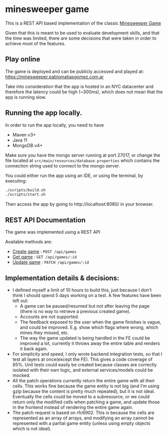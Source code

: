 # minesweeper game

This is a REST API based implementation of the classic [Minesweeper Game](https://en.wikipedia.org/wiki/Minesweeper_(video_game))

Given that this is meant to be used to evaluate development skills, and that the time was limited, there are some decisions that were taken in order to achieve most of the features.

## Play online

The game is deployed and can be publicly accessed and played at: https://minesweeper.pablomatiasgomez.com.ar 

Take into consideration that the app is hosted in an NYC datacenter and therefore the latency could be high (~300ms), which does not mean that the app is running slow.

## Running the app locally.

In order to run the app locally, you need to have
* Maven v3+
* Java 11
* MongoDB v4+

Make sure you have the mongo server running at port 27017, or change the file located at `src/main/resources/database.properties` which contains the connection string used to connect to the mongo server.

You could either run the app using an IDE, or using the terminal, by executing:

```bash
./scripts/build.sh
./scripts/start.sh
```

Then access the app by going to http://localhost:8080/ in your browser.

## REST API Documentation
  
The game was implemented using a REST API

Available methods are:

* [Create game](restdoc/post-game.md) : `POST /api/games`  
* [Get game](restdoc/get-game.md) : `GET /api/games/:id`
* [Update game](restdoc/patch-game.md) : `PATCH /api/games/:id`

## Implementation details & decisions:

* I defined myself a limit of 10 hours to build this, just because I don't think I should spend 5 days working on a test. A few features have been left out:
    * A game can be paused/resumed but not after leaving the page (there is no way to retrieve a previous created game).
    * Accounts are not supported.
    * The feedback exposed to the user when the game finishes is vague, and could be improved. E.g. show which flags where wrong, which mines they missed, etc.
    * The way the game updated is being handled in the FE could be improved a lot, currently it throws away the entire table and renders it back again.
* For simplicity and speed, I only wrote backend integration tests, so that I test all layers at once(except the FE). This gives a code coverage of 85%. Unit tests could easily be created because classes are correctly isolated with their own logic, and external services/models could be mocked.
* All the patch operations currently return the entire game with all their cells. This works fine because the game entity is not big (and I'm using gzip because the content is pretty much repeated), but it is not ideal. Eventually the cells could be moved to a subresource, or we could return only the modified cells when patching a game, and update those in the frontend instead of rendering the entire game again.
* The patch request is based on rfc6902. This is because the cells are represented as an array of arrays, and modifying an array cannot be represented with a partial game entity (unless using empty objects which is not ideal).
